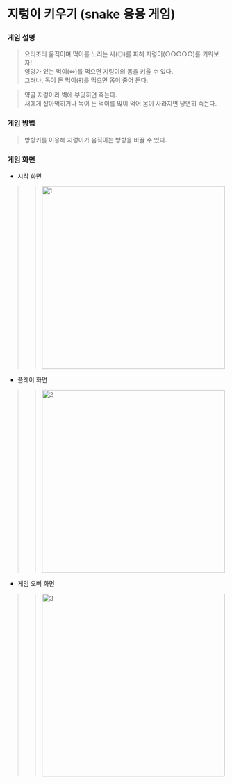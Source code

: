 # 지렁이 키우기 (snake 응용 게임)

### 게임 설명
>요리조리 움직이며 먹이를 노리는 새(◎)를 피해 지렁이(○○○○○)를 키워보자!  
>영양가 있는 먹이(∞)를 먹으면 지렁이의 몸을 키울 수 있다.  
>그러나, 독이 든 먹이(‡)를 먹으면 몸이 줄어 든다.

>약골 지렁이라 벽에 부딪히면 죽는다.  
>새에게 잡아먹히거나 독이 든 먹이를 많이 먹어 몸이 사라지면 당연히 죽는다.

### 게임 방법
>방향키를 이용해 지렁이가 움직이는 방향을 바꿀 수 있다.

  
### 게임 화면 
- 시작 화면
>><img width="421" alt="1" src="https://user-images.githubusercontent.com/38491112/79225127-3c985880-7e97-11ea-9c18-a6921307f033.png">

- 플레이 화면
>><img width="421" alt="2" src="https://user-images.githubusercontent.com/38491112/79225098-330ef080-7e97-11ea-8a3c-ca12296840ae.png">

- 게임 오버 화면
>><img width="421" alt="3" src="https://user-images.githubusercontent.com/38491112/79225103-34d8b400-7e97-11ea-9b0d-e27d50a9f475.png">
